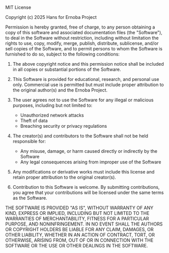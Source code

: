 MIT License

Copyright (c) 2025 Hans for Ernoba Project

Permission is hereby granted, free of charge, to any person obtaining a copy
of this software and associated documentation files (the "Software"), to deal
in the Software without restriction, including without limitation the rights
to use, copy, modify, merge, publish, distribute, sublicense, and/or sell
copies of the Software, and to permit persons to whom the Software is
furnished to do so, subject to the following conditions:

1. The above copyright notice and this permission notice shall be included in
   all copies or substantial portions of the Software.

2. This Software is provided for educational, research, and personal use only.
   Commercial use is permitted but must include proper attribution to the
   original author(s) and the Ernoba Project.

3. The user agrees not to use the Software for any illegal or malicious 
   purposes, including but not limited to:
   - Unauthorized network attacks
   - Theft of data
   - Breaching security or privacy regulations

4. The creator(s) and contributors to the Software shall not be held 
   responsible for:
   - Any misuse, damage, or harm caused directly or indirectly by the Software
   - Any legal consequences arising from improper use of the Software

5. Any modifications or derivative works must include this license and retain 
   proper attribution to the original creator(s).

6. Contribution to this Software is welcome. By submitting contributions, you
   agree that your contributions will be licensed under the same terms as the
   Software.

THE SOFTWARE IS PROVIDED "AS IS", WITHOUT WARRANTY OF ANY KIND, EXPRESS OR
IMPLIED, INCLUDING BUT NOT LIMITED TO THE WARRANTIES OF MERCHANTABILITY,
FITNESS FOR A PARTICULAR PURPOSE, AND NONINFRINGEMENT. IN NO EVENT SHALL THE
AUTHORS OR COPYRIGHT HOLDERS BE LIABLE FOR ANY CLAIM, DAMAGES, OR OTHER
LIABILITY, WHETHER IN AN ACTION OF CONTRACT, TORT, OR OTHERWISE, ARISING FROM,
OUT OF OR IN CONNECTION WITH THE SOFTWARE OR THE USE OR OTHER DEALINGS IN THE
SOFTWARE.
